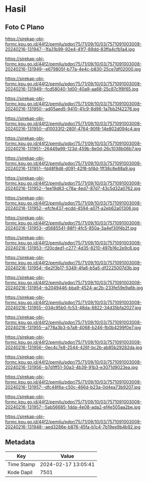 # Hasil

## Foto C Plano

https://sirekap-obj-formc.kpu.go.id/44f2/pemilu/pdpr/75/71/09/10/03/7571091003008-20240216-131947--1fa31b99-92e4-41f7-89dd-83ffa4cfb1a4.jpg

https://sirekap-obj-formc.kpu.go.id/44f2/pemilu/pdpr/75/71/09/10/03/7571091003008-20240216-131949--e679805f-b77a-4e4c-b830-25ce7df02000.jpg

https://sirekap-obj-formc.kpu.go.id/44f2/pemilu/pdpr/75/71/09/10/03/7571091003008-20240216-131949--fcd58040-1d00-40a9-aa68-25c87c1f8f65.jpg

https://sirekap-obj-formc.kpu.go.id/44f2/pemilu/pdpr/75/71/09/10/03/7571091003008-20240216-131950--ad05aed5-9410-41c9-8d96-1a7bb2f42276.jpg

https://sirekap-obj-formc.kpu.go.id/44f2/pemilu/pdpr/75/71/09/10/03/7571091003008-20240216-131950--d10033f2-280f-4764-90f8-14e802d094c4.jpg

https://sirekap-obj-formc.kpu.go.id/44f2/pemilu/pdpr/75/71/09/10/03/7571091003008-20240216-131951--26449a99-123d-459b-8e0d-26c1038b06b7.jpg

https://sirekap-obj-formc.kpu.go.id/44f2/pemilu/pdpr/75/71/09/10/03/7571091003008-20240216-131951--fd48f8d8-d091-42f8-bf4d-1ff38c8e88a9.jpg

https://sirekap-obj-formc.kpu.go.id/44f2/pemilu/pdpr/75/71/09/10/03/7571091003008-20240216-131952--1ee19d83-c78a-4ed7-87d7-43c5d32a0762.jpg

https://sirekap-obj-formc.kpu.go.id/44f2/pemilu/pdpr/75/71/09/10/03/7571091003008-20240216-131952--efcfe437-ecdd-4594-a07f-a2eb62a01306.jpg

https://sirekap-obj-formc.kpu.go.id/44f2/pemilu/pdpr/75/71/09/10/03/7571091003008-20240216-131953--d5685541-88f1-4fc5-850a-3a4ef30f4b2f.jpg

https://sirekap-obj-formc.kpu.go.id/44f2/pemilu/pdpr/75/71/09/10/03/7571091003008-20240216-131953--f20cded1-c277-4d35-8210-497b16c2e9c6.jpg

https://sirekap-obj-formc.kpu.go.id/44f2/pemilu/pdpr/75/71/09/10/03/7571091003008-20240216-131954--6e2f3b17-5349-4fa8-b5a5-df2225007d3b.jpg

https://sirekap-obj-formc.kpu.go.id/44f2/pemilu/pdpr/75/71/09/10/03/7571091003008-20240216-131954--b2049446-bba9-4524-ac2b-233fe59e9a6b.jpg

https://sirekap-obj-formc.kpu.go.id/44f2/pemilu/pdpr/75/71/09/10/03/7571091003008-20240216-131955--034c95b0-fc53-48da-8822-34d35bfa2027.jpg

https://sirekap-obj-formc.kpu.go.id/44f2/pemilu/pdpr/75/71/09/10/03/7571091003008-20240216-131955--a778a3b3-b7a8-4068-b246-fb0b4299f0e7.jpg

https://sirekap-obj-formc.kpu.go.id/44f2/pemilu/pdpr/75/71/09/10/03/7571091003008-20240216-131956--0ec4c7e8-2544-426f-bc2b-ab85b29282da.jpg

https://sirekap-obj-formc.kpu.go.id/44f2/pemilu/pdpr/75/71/09/10/03/7571091003008-20240216-131956--b7d1ff51-50a3-4b39-91b3-e3071d9023ea.jpg

https://sirekap-obj-formc.kpu.go.id/44f2/pemilu/pdpr/75/71/09/10/03/7571091003008-20240216-131957--dfc48f6a-c50c-466d-b23a-0d4ea73b9207.jpg

https://sirekap-obj-formc.kpu.go.id/44f2/pemilu/pdpr/75/71/09/10/03/7571091003008-20240216-131957--5ab56685-1dda-4e08-ada2-ef4e505aa2be.jpg

https://sirekap-obj-formc.kpu.go.id/44f2/pemilu/pdpr/75/71/09/10/03/7571091003008-20240216-131948--aed3286e-b876-45fa-b1c4-7b19ee9b4b92.jpg


## Metadata

| Key        | Value               |
| ---------- | ------------------- |
| Time Stamp | 2024-02-17 13:05:41 |
| Kode Dapil | 7501                |



